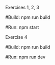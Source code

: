 Exercises 1, 2, 3

#Build:
npm run build

#Run:
npm start

Exercise 4

#Build:
npm run build

#Run:
npm run dev
